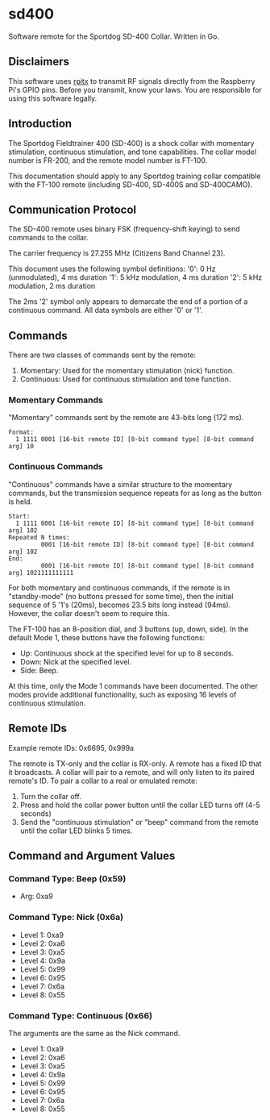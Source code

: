 # sd400
Software remote for the Sportdog SD-400 Collar. Written in Go.

## Disclaimers

This software uses [rpitx](https://github.com/F5OEO/rpitx) to transmit RF
signals directly from the Raspberry Pi's GPIO pins. Before you transmit, know
your laws. You are responsible for using this software legally.

## Introduction

The Sportdog Fieldtrainer 400 (SD-400) is a shock collar with momentary
stimulation, continuous stimulation, and tone capabilities. The collar model
number is FR-200, and the remote model number is FT-100.

This documentation should apply to any Sportdog training collar compatible
with the FT-100 remote (including SD-400, SD-400S and SD-400CAMO).

## Communication Protocol

The SD-400 remote uses binary FSK (frequency-shift keying) to send commands to
the collar.

The carrier frequency is 27.255 MHz (Citizens Band Channel 23).

This document uses the following symbol definitions:
'0': 0 Hz (unmodulated), 4 ms duration
'1': 5 kHz modulation, 4 ms duration
'2': 5 kHz modulation, 2 ms duration

The 2ms '2' symbol only appears to demarcate the end of a portion of a
continuous command. All data symbols are either '0' or '1'.

## Commands

There are two classes of commands sent by the remote:

1. Momentary: Used for the momentary stimulation (nick) function.
2. Continuous: Used for continuous stimulation and tone function.

### Momentary Commands

"Momentary" commands sent by the remote are 43-bits long (172 ms).

```
Format:
  1 1111 0001 [16-bit remote ID] [8-bit command type] [8-bit command arg] 10
```

### Continuous Commands

"Continuous" commands have a similar structure to the momentary commands,
but the transmission sequence repeats for as long as the button is held.

```
Start:
  1 1111 0001 [16-bit remote ID] [8-bit command type] [8-bit command arg] 102
Repeated N times:
         0001 [16-bit remote ID] [8-bit command type] [8-bit command arg] 102
End:
         0001 [16-bit remote ID] [8-bit command type] [8-bit command arg] 1021111111111
```

For both momentary and continuous commands, if the remote is in "standby-mode"
(no buttons pressed for some time), then the initial sequence of 5 '1's
(20ms), becomes 23.5 bits long instead (94ms). However, the collar doesn't
seem to require this.

The FT-100 has an 8-position dial, and 3 buttons (up, down, side). In the
default Mode 1, these buttons have the following functions:
* Up: Continuous shock at the specified level for up to 8 seconds.
* Down: Nick at the specified level.
* Side: Beep.

At this time, only the Mode 1 commands have been documented. The other modes
provide additional functionality, such as exposing 16 levels of continuous
stimulation.

## Remote IDs

Example remote IDs: 0x6695, 0x999a

The remote is TX-only and the collar is RX-only. A remote has a fixed ID
that it broadcasts. A collar will pair to a remote, and will only listen to
its paired remote's ID. To pair a collar to a real or emulated remote:

 1. Turn the collar off.
 2. Press and hold the collar power button until the collar LED turns off
    (4-5 seconds)
 3. Send the "continuous stimulation" or "beep" command from the remote
    until the collar LED blinks 5 times.

## Command and Argument Values

### Command Type: Beep (0x59)

 * Arg: 0xa9

### Command Type: Nick (0x6a)

 * Level 1: 0xa9
 * Level 2: 0xa6
 * Level 3: 0xa5
 * Level 4: 0x9a
 * Level 5: 0x99
 * Level 6: 0x95
 * Level 7: 0x6a
 * Level 8: 0x55

### Command Type: Continuous (0x66)

The arguments are the same as the Nick command.

 * Level 1: 0xa9
 * Level 2: 0xa6
 * Level 3: 0xa5
 * Level 4: 0x9a
 * Level 5: 0x99
 * Level 6: 0x95
 * Level 7: 0x6a
 * Level 8: 0x55
